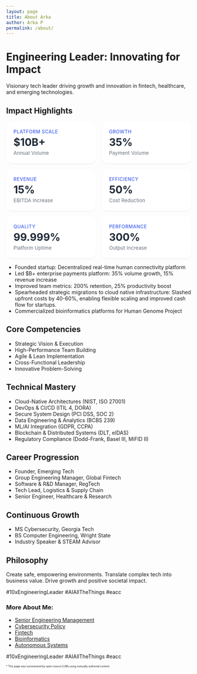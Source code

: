 ```yaml
---
layout: page
title: About Arka
author: Arka P
permalink: /about/
---
```


# Engineering Leader: Innovating for Impact

Visionary tech leader driving growth and innovation in fintech, healthcare, and emerging technologies.

## Impact Highlights

<style>
   .metrics-grid {
       display: grid;
       grid-template-columns: repeat(auto-fit, minmax(200px, 1fr));
       gap: 1rem;
       margin: 1rem 0;
   }

   .metric-card {
       background: white;
       padding: 1.25rem;
       border-radius: 16px;
       box-shadow: 0 2px 4px rgba(0,0,0,0.05);
   }

   .category-label {
       color: #4361EE;
       font-size: 0.8rem;
       font-weight: 500;
       text-transform: uppercase;
       letter-spacing: 0.5px;
       margin-bottom: 0.25rem;
   }

   .metric-value {
       font-size: 1.75rem;
       font-weight: 700;
       color: #1F2937;
       margin-bottom: 0.25rem;
   }

   .metric-label {
       font-size: 0.85rem;
       color: #6B7280;
       font-weight: 400;
   }
</style>

<div class="metrics-grid">
   <div class="metric-card">
       <div class="category-label">Platform Scale</div>
       <div class="metric-value">$10B+</div>
       <div class="metric-label">Annual Volume</div>
   </div>
   <div class="metric-card">
       <div class="category-label">Growth</div>
       <div class="metric-value">35%</div>
       <div class="metric-label">Payment Volume</div>
   </div>
   <div class="metric-card">
       <div class="category-label">Revenue</div>
       <div class="metric-value">15%</div>
       <div class="metric-label">EBITDA Increase</div>
   </div>
   <div class="metric-card">
       <div class="category-label">Efficiency</div>
       <div class="metric-value">50%</div>
       <div class="metric-label">Cost Reduction</div>
   </div>
   <div class="metric-card">
       <div class="category-label">Quality</div>
       <div class="metric-value">99.999%</div>
       <div class="metric-label">Platform Uptime</div>
   </div>
   <div class="metric-card">
       <div class="category-label">Performance</div>
       <div class="metric-value">300%</div>
       <div class="metric-label">Output Increase</div>
   </div>
</div>

- Founded startup: Decentralized real-time human connectivity platform
- Led $B+ enterprise payments platform: 35% volume growth, 15% revenue increase
- Improved team metrics: 200% retention, 25% productivity boost
- Spearheaded strategic migrations to cloud native infrastructure: Slashed upfront costs by 40-60%, enabling flexible scaling and improved cash flow for startups.
- Commercialized bioinformatics platforms for Human Genome Project

## Core Competencies

- Strategic Vision & Execution
- High-Performance Team Building
- Agile & Lean Implementation
- Cross-Functional Leadership
- Innovative Problem-Solving

## Technical Mastery

- Cloud-Native Architectures (NIST, ISO 27001)
- DevOps & CI/CD (ITIL 4, DORA)
- Secure System Design (PCI DSS, SOC 2)
- Data Engineering & Analytics (BCBS 239)
- ML/AI Integration (GDPR, CCPA)
- Blockchain & Distributed Systems (DLT, eIDAS)
- Regulatory Compliance (Dodd-Frank, Basel III, MiFID II)

## Career Progression

- Founder, Emerging Tech
- Group Engineering Manager, Global Fintech
- Software & R&D Manager, RegTech
- Tech Lead, Logistics & Supply Chain
- Senior Engineer, Healthcare & Research

## Continuous Growth

- MS Cybersecurity, Georgia Tech
- BS Computer Engineering, Wright State
- Industry Speaker & STEAM Advisor

## Philosophy

Create safe, empowering environments. Translate complex tech into business value. Drive growth and positive societal impact.

#10xEngineeringLeader #AIAllTheThings #eacc

### More About Me:

- [Senior Engineering Management](https://www.platohq.com/@arka-pattanayak-60671430)
- [Cybersecurity Policy](https://pe.gatech.edu/degrees/cybersecurity)
- [Fintech](https://www.braintreepayments.com/)
- [Bioinformatics](https://medicine.osu.edu/departments/biomedical-informatics)
- [Autonomous Systems](https://columbusstartupweek2016.sched.com/workmailap)

#10xEngineeringLeader #AIAllTheThings #eacc

<span style="font-size:0.5em;">
    * This page was summarized by open-source LLMs using manually authored content.
</span>
